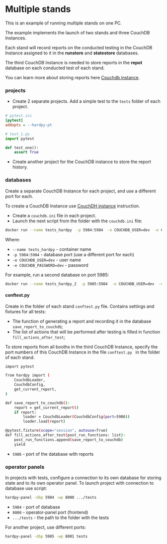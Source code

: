 # Multiple stands

This is an example of running multiple stands on one PC.

The example implements the launch of two stands and three CouchDB Instances. 

Each stand will record reports on the conducted testing in the CouchDB Instance assigned to it in the **runstore** and **statestore** databases.

The third CouchDB Instance is needed to store reports in the **repot** database on each conducted test of each stand.

You can learn more about storing reports here [Couchdb instance](../documentation/database.md#couchdb-instance).

### projects

* Create 2 separate projects. Add a simple test to the `tests` folder of each project.

```ini
# pytest.ini
[pytest]
addopts = --hardpy-pt
```

```python
# test_1.py
import pytest

def test_one():
    assert True
```
* Create another project for the CouchDB instance to store the report history.

### databases

Create a separate CouchDB Instance for each project, and use a different port for each.

To create a CouchDB Instance use [CouchDH instance](../documentation/database.md#couchdb-instance) instruction.

* Create a `couchdb.ini` file in each project.
* Launch the next script from the folder with the `couchdb.ini` file:

```bash
docker run --name tests_hardpy  -p 5984:5984  -e COUCHDB_USER=dev  -e COUCHDB_PASSWORD=dev  -v ./couchdb.ini:/opt/couchdb/etc/local.ini  couchdb:3.3
```
Where:

* `--name tests_hardpy` - container name
* `-p 5984:5984` - database port (use a different port for each)
* `-e COUCHDB_USER=dev` - user name
* `-e COUCHDB_PASSWORD=dev` - password

For example, run a second database on port 5985:
```bash
docker run --name tests_hardpy_2  -p 5985:5984  -e COUCHDB_USER=dev  -e COUCHDB_PASSWORD=dev  -v ./couchdb.ini:/opt/couchdb/etc/local.ini  couchdb:3.3
```

#### conftest.py

Create in the folder of each stand `conftest.py` file.
Contains settings and fixtures for all tests:

* The function of generating a report and recording it in the database `save_report_to_couchdb`;
* The list of actions that will be performed after testing is filled in function `fill_actions_after_test`;

To store reports from all booths in the third CouchDB Instance, specify the port numbers of this CouchDB Instance in the file `conftest.py ` in the folder of each stand.

```bash
import pytest

from hardpy import (
    CouchdbLoader,
    CouchdbConfig,
    get_current_report,
)

def save_report_to_couchdb():
    report = get_current_report()
    if report:
        loader = CouchdbLoader(CouchdbConfig(port=5986))
        loader.load(report)

@pytest.fixture(scope="session", autouse=True)
def fill_actions_after_test(post_run_functions: list):
    post_run_functions.append(save_report_to_couchdb)
    yield
```

* `5986` - port of the database with reports


### operator panels

In projects with tests, configure a connection to its own database for storing state and to its own operator panel.
To launch project with connection to database use script:

```bash
hardpy-panel -dbp 5984 -wp 8000 .../tests
```

* `5984` - port of database
* `8000` - operator-panel port (frontend)
* `.../tests` - the path to the folder with the tests

For another project, use different ports:

```bash
hardpy-panel -dbp 5985 -wp 8001 tests
```